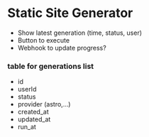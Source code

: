 # Static Site Generator
* Show latest generation (time, status, user)
* Button to execute
* Webhook to update progress?

### table for generations list
* id
* userId
* status
* provider (astro,...)
* created_at
* updated_at
* run_at
